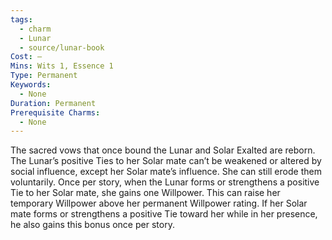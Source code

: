```yaml
---
tags:
  - charm
  - Lunar
  - source/lunar-book
Cost: —
Mins: Wits 1, Essence 1
Type: Permanent
Keywords:
  - None
Duration: Permanent
Prerequisite Charms:
  - None
---
```

The sacred vows that once bound the Lunar and Solar Exalted are reborn. The Lunar’s positive Ties to her Solar mate can’t be weakened or altered by social influence, except her Solar mate’s influence. She can still erode them voluntarily. Once per story, when the Lunar forms or strengthens a positive Tie to her Solar mate, she gains one Willpower. This can raise her temporary Willpower above her permanent Willpower rating. If her Solar mate forms or strengthens a positive Tie toward her while in her presence, he also gains this bonus once per story.